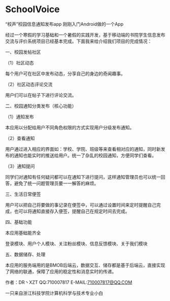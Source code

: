 # SchoolVoice
“校声”校园信息通知发布app
刚刚入门Android做的一个App

经过一个寒假的学习基础和一个暑假的实践开发，基于移动端的书院学生信息发布交流与评价系统项目已经基本完成。下面我来给介绍我们项目的完成情况：


一、校园发帖社区

（1）社区动态

每个用户可在社区中发布动态，分享自己的身边的奇闻趣事。

（2）社区动态评论交流

用户们可以在帖子下进行评论交流。



二、校园通知分类发布（核心功能）

（1）通知发布

本应用以分配给用户不同角色权限的方式实现用户分级发布通知。

（2）查看通知

用户通过进入相应的界面如：学校、学院、班级等来查看相对应的通知，同时新发布的通知也能实时的推送给用户。统一了杂乱的校园通知，方便同学们查看。

（3）通知提问

同学们对通知有任何疑问都可以在通知下进行提问，这样通知管理员也可以统一回答，避免了统一问题管理员要一一解答的麻烦。


三、生活日常便签

用户可以把自己将要做的事记录在便签中，可以通过设置时间来定时提醒自己完成，也可以将通知直接存入便签，提醒自己在规定时间去完成。
 

四、基础功能

本应用基础能齐全

登录模块、用户个人模块、关注粉丝模块、信息反馈模块、关于我们模块



五、数据储存、处理

本应用的服务端用的是BMOB后端云，数据交互、储存都是基于后端云，直接实现了网络的联通，保障了应用的稳定性和消息实时的传递。
 
 
 
 
 作者：DR丶XZT  QQ:710007817   E-MAIL:710007817@QQ.COM    
 
 一只来自浙江科技学院计算机科学与技术专业小白
